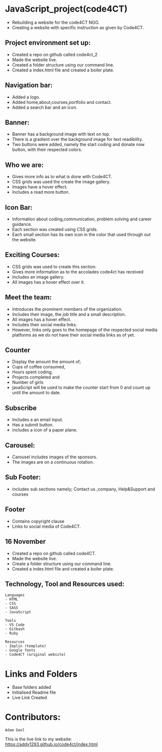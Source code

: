 # JavaScript_project(code4CT)

- Rebuilding a website for the code4CT NGO.
- Creating a website with specific  instruction as given by Code4CT.

## Project environment set up:
- Created a repo on github called code4ct_2
- Made the website live.
- Created a folder structure using our command
 line.
- Created a index.html file and created a boiler plate.

## Navigation bar:
- Added a logo.
- Added home,about,courses,portfolio and contact.
- Added a search bar and an icon.

## Banner:
- Banner has a background image with text on top.
- There is a gradient over the background image  for text readibility.
- Two buttons were added, namely the start coding and donate now button, with their respected        colors.

## Who we are:
- Gives more info as to what is done with Code4CT.
- CSS grids was used the create the image gallery.
- Images have a hover effect.
- Includes a read more button.

## Icon Bar:
- Information about coding,communication,            problem solving and career guidance.
- Each section was created using CSS grids.
- Each small section has its own icon in the color   that used through out the website.

## Exciting Courses:
- CSS grids was used to create this section.
- Gives more information as to the accolades         code4ct has received
- Includes an image gallery.
- All images has a hover effect over it.

## Meet the team:
- Introduces the prominent members of the organization.
- Includes their image, the job title and a small    description.
- All images has a hover effect.
- Includes their social media links.
- However, links only goes to the homepage of the    respected social media platforms as we do not      have their social media links as of yet.

## Counter
- Display the amount the amount of;
- Cups of coffee consumed,
- Hours spent coding,
- Projects completed and
- Number of girls
- javaScript will be used to make the counter        start from 0 and count up until the amount to      date.

## Subscribe
- Includes a an email input.
- Has a submit button.
- includes a icon of a paper plane.

## Carousel:
- Carousel includes images of the sponsors.
- The images are on a continuous rotation.

## Sub Footer:
- includes sub sections namely; Contact us ,company, Help&Support and courses

## Footer
- Contains copyright clause
- Links to social media of Code4CT.

## 16 November

- Created a repo on github called code4CT.
- Made the website live.
- Create a folder structure using our command line.
- Created a index.html file and created a boiler plate.

## Technology, Tool and Resources used:

```
Languages
- HTML
- CSS
- SASS
- JavaScript

```

```
Tools
- VS Code
- Gitbash
- Ruby

```

```
Resources
- Zeplin (template)
- Google fonts
- Code4CT (original website)

````

# Links and Folders
- Base folders added
- Initialised Readme file
- Live Link Created

# Contributors:
    Adam Gool


This is the live link to my website: https://addy1293.github.io/code4ct/index.html